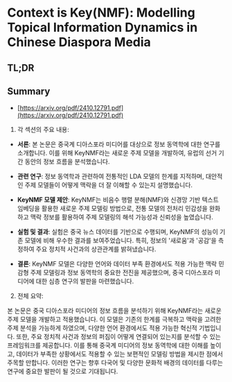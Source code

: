 # Context is Key(NMF): Modelling Topical Information Dynamics in Chinese Diaspora Media
## TL;DR
## Summary
- [https://arxiv.org/pdf/2410.12791.pdf](https://arxiv.org/pdf/2410.12791.pdf)

1. 각 섹션의 주요 내용:

- **서론**: 본 논문은 중국계 디아스포라 미디어를 대상으로 정보 동역학에 대한 연구를 소개합니다. 이를 위해 KeyNMF라는 새로운 주제 모델을 개발하여, 유럽의 선거 기간 동안의 정보 흐름을 분석했습니다.

- **관련 연구**: 정보 동역학과 관련하여 전통적인 LDA 모델의 한계를 지적하며, 대안적인 주제 모델들이 어떻게 맥락을 더 잘 이해할 수 있는지 설명했습니다.

- **KeyNMF 모델 제안**: KeyNMF는 비음수 행렬 분해(NMF)와 신경망 기반 텍스트 임베딩을 활용한 새로운 주제 모델링 방법으로, 전통 모델의 전처리 민감성을 완화하고 맥락 정보를 활용하여 주제 모델링의 해석 가능성과 신뢰성을 높였습니다.

- **실험 및 결과**: 실험은 중국 뉴스 데이터를 기반으로 수행되며, KeyNMF의 성능이 기존 모델에 비해 우수한 결과를 보여주었습니다. 특히, 정보의 '새로움'과 '공감'을 측정하여 주요 정치적 사건과의 상관관계를 밝혀냈습니다.

- **결론**: KeyNMF 모델은 다양한 언어와 데이터 부족 환경에서도 적용 가능한 맥락 민감형 주제 모델링과 정보 동역학의 중요한 전진을 제공했으며, 중국 디아스포라 미디어에 대한 심층 연구의 발판을 마련했습니다.

2. 전체 요약:

본 논문은 중국 디아스포라 미디어의 정보 흐름을 분석하기 위해 KeyNMF라는 새로운 주제 모델을 개발하고 적용했습니다. 이 모델은 기존의 한계를 극복하고 맥락을 고려한 주제 분석을 가능하게 하였으며, 다양한 언어 환경에서도 적용 가능한 혁신적 기법입니다. 또한, 주요 정치적 사건과 정보의 퍼짐이 어떻게 연결되어 있는지를 분석할 수 있는 프레임워크를 제공합니다. 이를 통해 중국계 미디어의 정보 동역학에 대한 이해를 높이고, 데이터가 부족한 상황에서도 적용할 수 있는 보편적인 모델링 방법을 제시한 점에서 주목할 만합니다. 이러한 연구는 향후 다국어 및 다양한 문화적 배경의 데이터를 다루는 연구에 중요한 발판이 될 것으로 기대됩니다.
